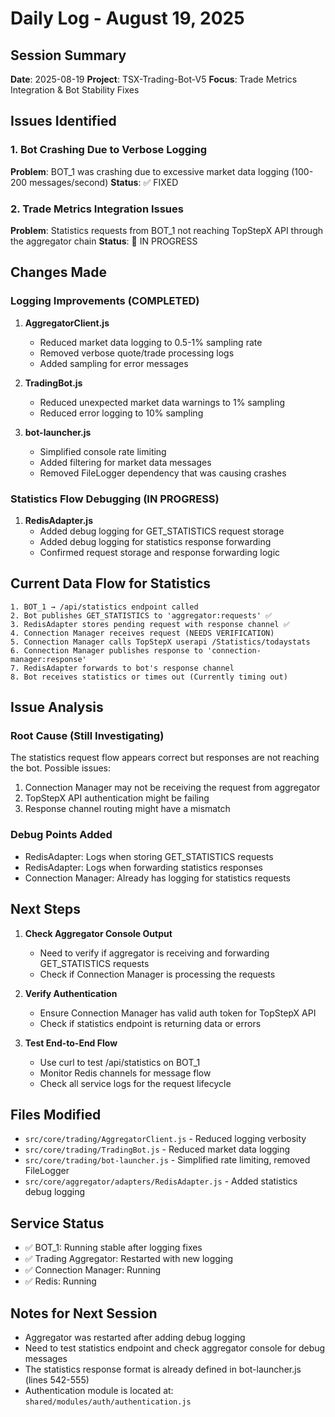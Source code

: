 # Daily Log - August 19, 2025

## Session Summary
**Date**: 2025-08-19
**Project**: TSX-Trading-Bot-V5
**Focus**: Trade Metrics Integration & Bot Stability Fixes

## Issues Identified

### 1. Bot Crashing Due to Verbose Logging
**Problem**: BOT_1 was crashing due to excessive market data logging (100-200 messages/second)
**Status**: ✅ FIXED

### 2. Trade Metrics Integration Issues
**Problem**: Statistics requests from BOT_1 not reaching TopStepX API through the aggregator chain
**Status**: 🔄 IN PROGRESS

## Changes Made

### Logging Improvements (COMPLETED)
1. **AggregatorClient.js**
   - Reduced market data logging to 0.5-1% sampling rate
   - Removed verbose quote/trade processing logs
   - Added sampling for error messages

2. **TradingBot.js**
   - Reduced unexpected market data warnings to 1% sampling
   - Reduced error logging to 10% sampling

3. **bot-launcher.js**
   - Simplified console rate limiting
   - Added filtering for market data messages
   - Removed FileLogger dependency that was causing crashes

### Statistics Flow Debugging (IN PROGRESS)
1. **RedisAdapter.js**
   - Added debug logging for GET_STATISTICS request storage
   - Added debug logging for statistics response forwarding
   - Confirmed request storage and response forwarding logic

## Current Data Flow for Statistics

```
1. BOT_1 → /api/statistics endpoint called
2. Bot publishes GET_STATISTICS to 'aggregator:requests' ✅
3. RedisAdapter stores pending request with response channel ✅
4. Connection Manager receives request (NEEDS VERIFICATION)
5. Connection Manager calls TopStepX userapi /Statistics/todaystats
6. Connection Manager publishes response to 'connection-manager:response'
7. RedisAdapter forwards to bot's response channel
8. Bot receives statistics or times out (Currently timing out)
```

## Issue Analysis

### Root Cause (Still Investigating)
The statistics request flow appears correct but responses are not reaching the bot. Possible issues:
1. Connection Manager may not be receiving the request from aggregator
2. TopStepX API authentication might be failing
3. Response channel routing might have a mismatch

### Debug Points Added
- RedisAdapter: Logs when storing GET_STATISTICS requests
- RedisAdapter: Logs when forwarding statistics responses
- Connection Manager: Already has logging for statistics requests

## Next Steps

1. **Check Aggregator Console Output**
   - Need to verify if aggregator is receiving and forwarding GET_STATISTICS requests
   - Check if Connection Manager is processing the requests

2. **Verify Authentication**
   - Ensure Connection Manager has valid auth token for TopStepX API
   - Check if statistics endpoint is returning data or errors

3. **Test End-to-End Flow**
   - Use curl to test /api/statistics on BOT_1
   - Monitor Redis channels for message flow
   - Check all service logs for the request lifecycle

## Files Modified

- `src/core/trading/AggregatorClient.js` - Reduced logging verbosity
- `src/core/trading/TradingBot.js` - Reduced market data logging
- `src/core/trading/bot-launcher.js` - Simplified rate limiting, removed FileLogger
- `src/core/aggregator/adapters/RedisAdapter.js` - Added statistics debug logging

## Service Status
- ✅ BOT_1: Running stable after logging fixes
- ✅ Trading Aggregator: Restarted with new logging
- ✅ Connection Manager: Running
- ✅ Redis: Running

## Notes for Next Session
- Aggregator was restarted after adding debug logging
- Need to test statistics endpoint and check aggregator console for debug messages
- The statistics response format is already defined in bot-launcher.js (lines 542-555)
- Authentication module is located at: `shared/modules/auth/authentication.js`